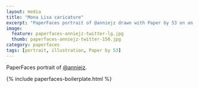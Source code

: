 ```yaml
---
layout: media
title: "Mona Lisa caricature"
excerpt: "PaperFaces portrait of @anniejz drawn with Paper by 53 on an iPad."
image: 
  feature: paperfaces-anniejz-twitter-lg.jpg
  thumb: paperfaces-anniejz-twitter-150.jpg
category: paperfaces
tags: [portrait, illustration, Paper by 53]
---
```


PaperFaces portrait of [@anniejz](http://twitter.com/anniejz).

{% include paperfaces-boilerplate.html %}